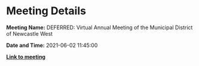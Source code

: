 # Meeting Details

**Meeting Name:** DEFERRED: Virtual Annual Meeting of the Municipal District of Newcastle West

**Date and Time:** 2021-06-02 11:45:00

**<a href="https://www.limerick.ie/council/whats-on/annual-meeting-municipal-district-newcastle-west-5" target="_blank">Link to meeting</a>**
